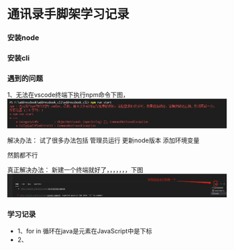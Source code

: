 # 通讯录手脚架学习记录

### 安装node

### 安装cli

### 遇到的问题
1、无法在vscode终端下执行npm命令下图，
![问题1](学习日志/问题1.jpg)

解决办法：
试了很多办法包括
管理员运行
更新node版本
添加环境变量

然鹅都不行

真正解决办法：
新建一个终端就好了，，，，，，，下图
![问题1](学习日志/微信截图_20220113143352.png)

### 学习记录
- 1、for in  循环在java是元素在JavaScript中是下标
- 2、